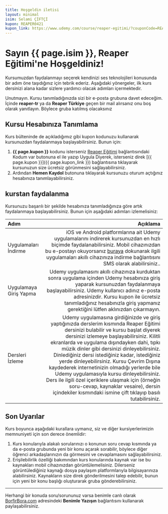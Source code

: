 ```yaml
---
title: Hoşgeldin iletisi
layout: minimal
isim: Selami ÇİFTÇİ
kupon: REAPER0421
kupon_link: https://www.udemy.com/course/reaper-egitimi/?couponCode=REAPER0421&password=reaper101
---
```

# Sayın {{ page.isim }}, Reaper Eğitimi'ne Hoşgeldiniz!

Kursumuzdan faydalanmayı seçerek kendinizi ses teknolojileri konusunda bir adım öne taşıdığınız için tebrik ederiz. Aşağıdaki yönergeler, ilk kurs dersinizi alana kadar sizlere yardımcı olacak adımları içermektedir.

Unutmayın. Kursu tanımladığınızda sizi bir e-posta grubuna davet edeceğim. İçinde **reaper-tr** ya da **Reaper Türkiye** geçen bir mail alırsanız onu boş olarak yanıtlayın. Böylece gruba katılmış olacaksınız

## Kursu Hesabınıza Tanımlama

Kurs bülteninde de açıkladığımız gibi kupon kodunuzu kullanarak kursunuzdan faydalanmaya başlayabilirsiniz. Bunun için:

1. **{{ page.kupon }}** kodunu isterseniz [Reaper Eğitimi](https://udemy.com/reaper-egitimi/?password=reaper101) bağlantısındaki Kodum var butonuna el ile yazıp Uygula Diyerek, isterseniz direk [{{ page.kupon }}]({{ page.kupon_link }}) bağlantısına tıklayarak kursunuzun size ücretsiz görünmesini sağlayabilirsiniz.
2. Ardından **Hemen Kaydol** butonuna tıklayarak kursunuzu oturum açtığınız hesabınıza tanımlayabilirsiniz.

## kurstan faydalanma

Kursunuzu başarılı bir şekilde hesabınıza tanımladığınıza göre artık faydalanmaya başlayabilirsiniz. Bunun için aşağıdaki adımları izlemelisiniz:

| Adım | Açıklama |
| :--- | ---: |
| Uygulamaları İndirme | iOS ve Android platformlarına ait Udemy uygulamalarını indirerek kursunuzdan en hızlı biçimde faydalanabilirsiniz. Mobil cihazınızdan bu e-postayı okuyorsanız [buraya](https://udemy.app.link/garBkjjtDO) dokunarak ilgili uygulamaları akıllı cihazınıza indirme bağlantısını SMS olarak alabilirsiniz.. |
| Uygulamaya Giriş Yapma | Udemy uygulamasını akıllı cihazınıza kurduktan sonra uygulama içinden Udemy hesabınıza giriş yaparak kursunuzdan faydalanmaya başlayabilirsiniz. Udemy kullanıcı adınız e-posta adresinizdir. Kursu kupon ile ücretsiz tanımladığınız hesabınızla giriş yapmanız gerektiğini lütfen aklınızdan çıkarmayın. |
| Dersleri İzleme | Udemy uygulamasına girdiğinizde ve giriş yaptığınızda derslerim kısmında Reaper Eğitimi dersinizi bulabilir ve kursu başlat diyerek dersinizi izlemeye başlayabilirsiniz. Kilitli ekranlarda ve uygulama dışındayken dahi, tıpkı müzik dinler gibi dersinizi dinleyebilirsiniz. Dinlediğiniz dersi istediğiniz kadar, istediğiniz yerde dinleyebilirsiniz. Kursu Çevrim Dışına kaydederek internetinizin olmadığı yerlerde bile Udemy uygulamasıyla kursu dinleyebilirsiniz. Ders ile ilgili özel içeriklere ulaşmak için (örneğin soru-cevap, kaynaklar vesaire), dersin içindekiler kısmındaki ismine çift tıklayıp basılı tutabilirsiniz. |

## Son Uyarılar

Kurs boyunca aşağıdaki kurallara uymanız, siz ve diğer kursiyerlerimizin memnuniyeti için son derece önemlidir:

1. Kurs konularıyla alakalı sorularınızı o konunun soru cevap kısmında ya da e-posta grubunda yeni bir konu açarak sorabilir, böylece diğer öğrenci arkadaşlarınızın da görmesini ve cevaplamasını sağlayabilirsiniz.
2. Erişilebilirlik özelliği bakımından kurs konularında kaynak var ise bu kaynakları mobil cihazınızdan görüntülemelisiniz. Dilerseniz görüntülediğiniz kaynağı dosya paylaşım platformlarıyla bilgisayarınıza alabilirsiniz. Kaynakların size direk gönderilmesini talep edebilir, bunun için yeni bir konu başlığı oluşturarak gruba gönderebilirsiniz.

----------

Herhangi bir konuda soru/sorununuz varsa benimle canlı olarak [BorfirBora.com](https://borfirbora.com) adresindeki **Benimle Yazışın** bağlantısını kullanarak paylaşabilirsiniz.
